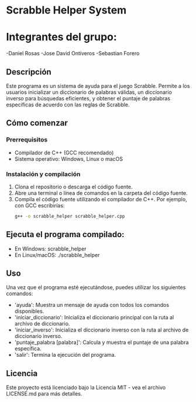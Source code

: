# Scrabble Helper System

# Integrantes del grupo:
-Daniel Rosas
-Jose David Ontiveros
-Sebastian Forero

## Descripción
Este programa es un sistema de ayuda para el juego Scrabble. Permite a los usuarios inicializar un diccionario de palabras válidas, un diccionario inverso para búsquedas eficientes, y obtener el puntaje de palabras específicas de acuerdo con las reglas de Scrabble.

## Cómo comenzar

### Prerrequisitos
- Compilador de C++ (GCC recomendado)
- Sistema operativo: Windows, Linux o macOS

### Instalación y compilación

1. Clona el repositorio o descarga el código fuente.
2. Abre una terminal o línea de comandos en la carpeta del código fuente.
3. Compila el código fuente utilizando el compilador de C++. Por ejemplo, con GCC escribirías:
   ```sh
   g++ -o scrabble_helper scrabble_helper.cpp

## Ejecuta el programa compilado:
-  En Windows:
   scrabble_helper
-  En Linux/macOS:
   ./scrabble_helper

## Uso
   Una vez que el programa esté ejecutándose, puedes utilizar los siguientes comandos:

-  'ayuda': Muestra un mensaje de ayuda con todos los comandos disponibles.
-  'iniciar_diccionario': Inicializa el diccionario principal con la ruta al archivo de diccionario.
-  'iniciar_inverso': Inicializa el diccionario inverso con la ruta al archivo de diccionario inverso.
-  'puntaje_palabra [palabra]': Calcula y muestra el puntaje de una palabra específica.
-  'salir': Termina la ejecución del programa.

## Licencia
   Este proyecto está licenciado bajo la Licencia MIT - vea el archivo LICENSE.md para más detalles.
